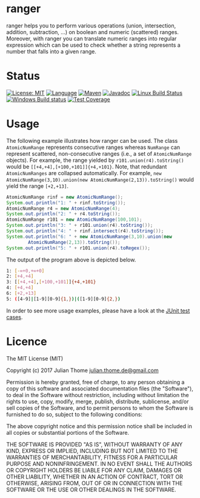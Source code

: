 # ranger

ranger helps you to perform various operations (union, intersection, addition,
subtraction, ...) on boolean and numeric (scattered) ranges. Moreover, with
ranger you can translate numeric ranges into regular expression which can
be used to check whether a string represents a number that falls into a given
range. 

# Status

[![License: MIT](https://img.shields.io/badge/License-MIT-yellow.svg)][licence]
[![Language](http://img.shields.io/badge/language-java-brightgreen.svg)][language]
[![Maven](https://maven-badges.herokuapp.com/maven-central/com.github.julianthome/ranger/badge.svg)][maven]
[![Javadoc](https://javadoc-emblem.rhcloud.com/doc/com.github.julianthome/ranger/badge.svg)][javadoc]
[![Linux Build Status](https://img.shields.io/travis/julianthome/ranger/master.svg?label=Linux%20build)][travis]
[![Windows Build status](https://img.shields.io/appveyor/ci/julianthome/ranger/master.svg?label=Windows%20build)][appveyor]
[![Test Coverage](https://codecov.io/gh/julianthome/ranger/branch/master/graph/badge.svg)][coverage]

[licence]: https://opensource.org/licenses/mit
[language]: https://www.java.com
[maven]: https://maven-badges.herokuapp.com/maven-central/com.github.julianthome/ranger
[javadoc]: http://www.javadoc.io/doc/com.github.julianthome/ranger
[travis]: https://travis-ci.org/julianthome/ranger
[appveyor]: https://ci.appveyor.com/project/julianthome/ranger
[coverage]: https://codecov.io/gh/julianthome/ranger 

# Usage

The following example illustrates how ranger can be used. The class
`AtomicNumRange` represents consecutive ranges whereas `NumRange` can represent
scattered, non-consecutive ranges (i.e., a set of `AtomicNumRange` objects).
For example, the range yielded by `r101.union(r4).toString()` would be
`[[+4,+4],[+100,+101]]{+4,+101}`. Note, that redundant `AtomicNumRanges` are
collapsed automatically. For example, `new AtomicNumRange(3,10).union(new
AtomicNumRange(2,13)).toString()` would yield the range `[+2,+13]`.


``` java
AtomicNumRange rinf = new AtomicNumRange();
System.out.println("1: " + rinf.toString());
AtomicNumRange r4 = new AtomicNumRange(4);
System.out.println("2: " + r4.toString());
AtomicNumRange r101 = new AtomicNumRange(100,101);
System.out.println("3: " + r101.union(r4).toString());
System.out.println("4: " + rinf.intersect(r4).toString());
System.out.println("6: " + new AtomicNumRange(3,10).union(new
        AtomicNumRange(2,13)).toString());
System.out.println("5: " + r101.union(r4).toRegex());
```

The output of the program above is depicted below.

``` bash
1: [-∞+0,+∞+0]
2: [+4,+4]
3: [[+4,+4],[+100,+101]]{+4,+101}
4: [+4,+4]
6: [+2,+13]
5: ([4-9]|[1-9][0-9]{1,})|([1-9][0-9]{2,})
```

In order to see more usage examples, please have a look at the [JUnit test
cases](https://github.com/julianthome/ranger/tree/master/src/test/java).


# Licence

The MIT License (MIT)

Copyright (c) 2017 Julian Thome <julian.thome.de@gmail.com>

Permission is hereby granted, free of charge, to any person obtaining a copy of
this software and associated documentation files (the "Software"), to deal in
the Software without restriction, including without limitation the rights to
use, copy, modify, merge, publish, distribute, sublicense, and/or sell copies
of the Software, and to permit persons to whom the Software is furnished to do
so, subject to the following conditions:

The above copyright notice and this permission notice shall be included in all
copies or substantial portions of the Software.

THE SOFTWARE IS PROVIDED "AS IS", WITHOUT WARRANTY OF ANY KIND, EXPRESS OR
IMPLIED, INCLUDING BUT NOT LIMITED TO THE WARRANTIES OF MERCHANTABILITY,
FITNESS FOR A PARTICULAR PURPOSE AND NONINFRINGEMENT. IN NO EVENT SHALL THE
AUTHORS OR COPYRIGHT HOLDERS BE LIABLE FOR ANY CLAIM, DAMAGES OR OTHER
LIABILITY, WHETHER IN AN ACTION OF CONTRACT, TORT OR OTHERWISE, ARISING FROM,
OUT OF OR IN CONNECTION WITH THE SOFTWARE OR THE USE OR OTHER DEALINGS IN THE
SOFTWARE.
